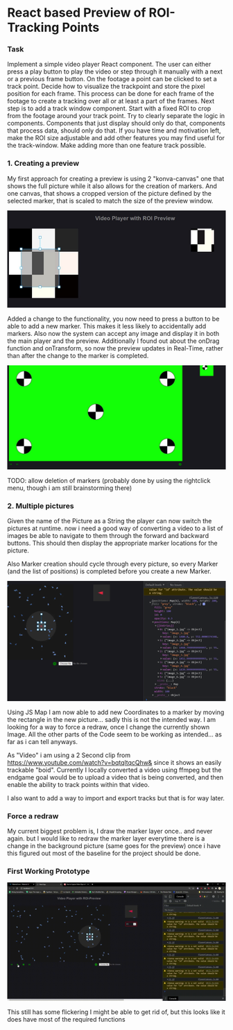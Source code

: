 # React based Preview of ROI-Tracking Points

### Task

Implement a simple video player React component. The user can either press a play button to play the video or step through it manually with a next or a previous frame button. On the footage a point can be clicked to set a track point. Decide how to visualize the trackpoint and store the pixel position for each frame. This process can be done for each frame of the footage to create a tracking over all or at least a part of the frames. Next step is to add a track window component. Start with a fixed ROI to crop from the footage around your track point. Try to clearly separate the logic in components. Components that just display should only do that, components that process data, should only do that. If you have time and motivation left, make the ROI size adjustable and add other features you may find useful for the track-window. Make adding more than one feature track possible.

### 1. Creating a preview

My first approach for creating a preview is using 2 "konva-canvas" one that shows the full picture while it also allows for the creation of markers. And one canvas, that shows a cropped version of the picture defined by the selected marker, that is scaled to match the size of the preview window.

![first_iteration_preview.jpg](./images/first_iteration_preview.jpg)

Added a change to the functionality, you now need to press a button to be able to add a new marker. This makes it less likely to accidentally add markers.
Also now the system can accept any image and display it in both the main player and the preview. Additionally I found out about the onDrag function and onTransform, so now the preview updates in Real-Time, rather than after the change to the marker is completed.

![Preview_with_Buttons.png](./images/Preview_with_Buttons.png)

TODO: allow deletion of markers (probably done by using the rightclick menu, though i am still brainstorming there)

### 2. Multiple pictures

Given the name of the Picture as a String the player can now switch the pictures at runtime. now i need a good way of converting a video to a list of images be able to navigate to them through the forward and backward buttons. This should then display the appropriate marker locations for the picture.

Also Marker creation should cycle through every picture, so every Marker (and the list of positions) is completed before you create a new Marker.

![mapImageToCoordinates](./images/mapImageToCoordinates.png)

Using JS Map I am now able to add new Coordinates to a marker by moving the rectangle in the new picture... sadly this is not the intended way. I am looking for a way to force a redraw, once I change the currently shown Image. All the other parts of the Code seem to be working as intended... as far as i can tell anyways.

As "Video" i am using a 2 Second clip from https://www.youtube.com/watch?v=bqtqltqcQhw& since it shows an easily trackable "boid". Currently I locally converted a video using ffmpeg but the endgame goal would be to upload a video that is being converted, and then enable the ability to track points within that video.

I also want to add a way to import and export tracks but that is for way later.

### Force a redraw

My current biggest problem is, I draw the marker layer once.. and never again. but I would like to redraw the marker layer everytime there is a change in the background picture (same goes for the preview) once i have this figured out most of the baseline for the project should be done.

### First Working Prototype

![gif](./images/tracking.gif)

This still has some flickering I might be able to get rid of, but this looks like it does have most of the required functions
